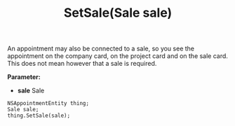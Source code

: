 ﻿---
uid: crmscript_ref_NSAppointmentEntity_SetSale
title: SetSale(Sale sale)
intellisense: NSAppointmentEntity.SetSale
keywords: NSAppointmentEntity, GetSale
so.topic: reference
---

An appointment may also be connected to a sale, so you see the appointment on the company card, on the project card and on the sale card. This does not mean however that a sale is required.

**Parameter:** 
 - **sale** Sale

```crmscript
NSAppointmentEntity thing;
Sale sale;
thing.SetSale(sale);
```

